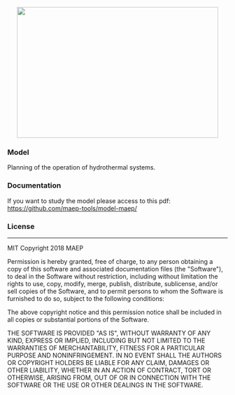 <p align="center">
    <img width="460" height="300" src="https://maep-tools.github.io/landing-page/assets/img/theme/Vector.svg">
</p>

### Model
Planning of the operation of hydrothermal systems.

### Documentation
If you want to study the model please access to this pdf:
https://github.com/maep-tools/model-maep/


### License
----
MIT
Copyright 2018 MAEP

Permission is hereby granted, free of charge, to any person obtaining a copy of this software and associated documentation files (the "Software"), to deal in the Software without restriction, including without limitation the rights to use, copy, modify, merge, publish, distribute, sublicense, and/or sell copies of the Software, and to permit persons to whom the Software is furnished to do so, subject to the following conditions:

The above copyright notice and this permission notice shall be included in all copies or substantial portions of the Software.

THE SOFTWARE IS PROVIDED "AS IS", WITHOUT WARRANTY OF ANY KIND, EXPRESS OR IMPLIED, INCLUDING BUT NOT LIMITED TO THE WARRANTIES OF MERCHANTABILITY, FITNESS FOR A PARTICULAR PURPOSE AND NONINFRINGEMENT. IN NO EVENT SHALL THE AUTHORS OR COPYRIGHT HOLDERS BE LIABLE FOR ANY CLAIM, DAMAGES OR OTHER LIABILITY, WHETHER IN AN ACTION OF CONTRACT, TORT OR OTHERWISE, ARISING FROM, OUT OF OR IN CONNECTION WITH THE SOFTWARE OR THE USE OR OTHER DEALINGS IN THE SOFTWARE.
